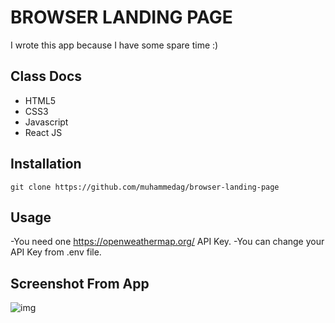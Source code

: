 # BROWSER LANDING PAGE

I wrote this app because I have some spare time :)

## Class Docs
+ HTML5
+ CSS3
+ Javascript
+ React JS


## Installation
````
git clone https://github.com/muhammedag/browser-landing-page
````

## Usage
-You need one https://openweathermap.org/ API Key.
-You can change your API Key from .env file.

## Screenshot From App
![img](https://i.ibb.co/mDVq07x/Screenshot-1.png)
